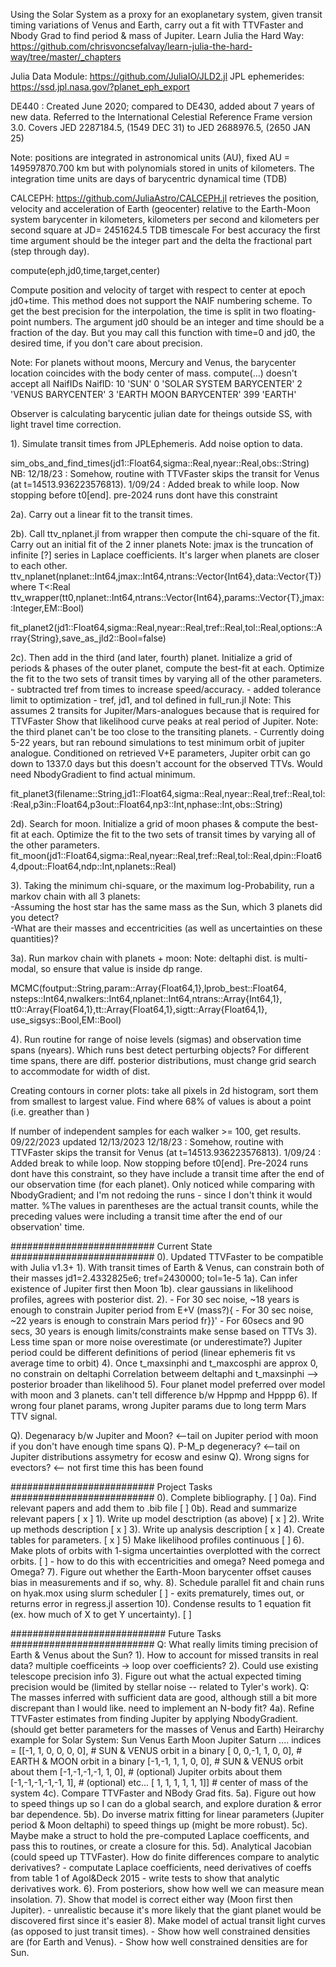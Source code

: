 Using the Solar System as a proxy for an exoplanetary system, 
given transit timing variations of Venus and Earth, carry out
a fit with TTVFaster and Nbody Grad to find period & mass of Jupiter.
Learn Julia the Hard Way:
https://github.com/chrisvoncsefalvay/learn-julia-the-hard-way/tree/master/_chapters

Julia Data Module:
https://github.com/JuliaIO/JLD2.jl
JPL ephemerides: https://ssd.jpl.nasa.gov/?planet_eph_export

DE440 : Created June 2020; compared to DE430, added about 7 years of new data.
        Referred to the International Celestial Reference Frame version 3.0.
        Covers JED 2287184.5, (1549 DEC 31) to JED 2688976.5, (2650 JAN 25)

Note: positions are integrated in astronomical units (AU), fixed AU = 149597870.700 km
but with polynomials stored in units of kilometers. 
The integration time units are days of barycentric dynamical time (TDB)

CALCEPH: https://github.com/JuliaAstro/CALCEPH.jl
retrieves the position, velocity and acceleration of Earth (geocenter) relative
to the Earth-Moon system barycenter in kilometers, kilometers per second and
kilometers per second square at JD= 2451624.5 TDB timescale 
For best accuracy the first time argument should be the integer part 
and the delta the fractional part (step through day).

compute(eph,jd0,time,target,center)

Compute position and velocity of target with respect to center at epoch
jd0+time. This method does not support the NAIF numbering scheme.
To get the best precision for the interpolation, the time is split in two
floating-point numbers. The argument jd0 should be an integer and time should
be a fraction of the day. But you may call this function with time=0 and jd0,
the desired time, if you don't care about precision.

Note: For planets without moons, Mercury and Venus, the barycenter location 
coincides with the body center of mass. compute(...) doesn't accept all NaifIDs
NaifID: 
    10          'SUN'
    0           'SOLAR SYSTEM BARYCENTER'
    2           'VENUS BARYCENTER'
    3           'EARTH MOON BARYCENTER'
    399         'EARTH'

Observer is calculating barycentic julian date for theings outside SS, with light travel time correction.

1). Simulate transit times from JPLEphemeris. Add noise option to data. 

sim_obs_and_find_times(jd1::Float64,sigma::Real,nyear::Real,obs::String)
NB:
12/18/23 : Somehow, routine with TTVFaster skips the transit for Venus (at t=14513.936223576813).
1/09/24 : Added break to while loop. Now stopping before t0[end]. pre-2024 runs dont have this constraint

2a). Carry out a linear fit to the transit times. 

2b). Call ttv_nplanet.jl from wrapper then compute the chi-square 
of the fit. Carry out an initial fit of the 2 inner planets
Note: jmax is the truncation of infinite [?] series in Laplace coefficients. It's larger when planets are closer to each other.
ttv_nplanet(nplanet::Int64,jmax::Int64,ntrans::Vector{Int64},data::Vector{T}) where T<:Real
ttv_wrapper(tt0,nplanet::Int64,ntrans::Vector{Int64},params::Vector{T},jmax::Integer,EM::Bool) 

fit_planet2(jd1::Float64,sigma::Real,nyear::Real,tref::Real,tol::Real,options::Array{String},save_as_jld2::Bool=false)

2c). Then add in the third (and later, fourth) planet. Initialize a grid of periods & 
phases of the outer planet, compute the best-fit at each.
Optimize the fit to the two sets of transit times by varying all of the
other parameters. 
    - subtracted tref from times to increase speed/accuracy. 
    - added tolerance limit to optimization 
    - tref, jd1, and tol defined in full_run.jl 
Note: This assumes 2 transits for Jupiter/Mars-analogues because that is required for TTVFaster
Show that likelihood curve peaks at real period of Jupiter.
Note: the third planet can't be too close to the transiting planets. 
    - Currently doing 5-22 years, but ran rebound simulations to test minimum orbit of jupiter analogue. Conditioned on retrieved V+E parameters, Jupiter orbit can go down to 1337.0 days but this doesn't account for the observed TTVs. Would need NbodyGradient to find actual minimum.

fit_planet3(filename::String,jd1::Float64,sigma::Real,nyear::Real,tref::Real,tol::Real,p3in::Float64,p3out::Float64,np3::Int,nphase::Int,obs::String)

2d). Search for moon. Initialize a grid of moon phases & compute the best-fit at each.
Optimize the fit to the two sets of transit times by varying all of the
other parameters. 
fit_moon(jd1::Float64,sigma::Real,nyear::Real,tref::Real,tol::Real,dpin::Float64,dpout::Float64,ndp::Int,nplanets::Real)

3).  Taking the minimum chi-square, or the maximum log-Probability,
run a markov chain with all 3 planets:  
-Assuming the host star has the same mass as the Sun, which 3 planets did you detect?  
-What are their masses and eccentricities (as well as uncertainties on these
quantities)?

3a). Run markov chain with planets + moon:
Note: deltaphi dist. is multi-modal, so ensure that value is inside dp range.

 MCMC(foutput::String,param::Array{Float64,1},lprob_best::Float64,
    nsteps::Int64,nwalkers::Int64,nplanet::Int64,ntrans::Array{Int64,1},
    tt0::Array{Float64,1},tt::Array{Float64,1},sigtt::Array{Float64,1},
    use_sigsys::Bool,EM::Bool) 

4).  Run routine for range of noise levels (sigmas) and observation time spans (nyears). 
Which runs best detect perturbing objects? 
For different time spans, there are diff. posterior distributions, 
must change grid search to accommodate for width of dist.

Creating contours in corner plots: take all pixels in 2d histogram, 
sort them from smallest to largest value. Find where 68% of values is about a point (i.e. greather than )

If number of independent samples for each walker >= 100, get results. 
09/22/2023 updated 12/13/2023
12/18/23 : Somehow, routine with TTVFaster skips the transit for Venus (at t=14513.936223576813). 
1/09/24 : Added break to while loop. Now stopping before t0[end]. Pre-2024 runs dont have this constraint, so they have   include a transit time after the end of our observation time (for each planet). Only noticed while comparing with NbodyGradient; and I'm not redoing the runs - since I don't think it would matter.
%The values in parentheses are the actual transit counts, while the preceding values were including a transit time after the end of our observation' time.  

##########################	Current State	##########################
0). Updated TTVFaster to be compatible with Julia v1.3+
1). With transit times of Earth & Venus, can constrain both of their masses
jd1=2.4332825e6; tref=2430000; tol=1e-5
1a). Can infer existence of Jupiter first then Moon
1b). clear gaussians in likelihood profiles, agrees with posterior dist.
2). - For 30 sec noise, ~18 years is enough to constrain Jupiter period from E+V 
        (mass?){
            - For 30 sec noise, ~22 years is enough to constrain Mars period fr}}'
    - For 60secs and 90 secs, 30 years is enough
    limits/constraints make sense based on TTVs
3). Less time span or more noise overestimate (or underestimate?) Jupiter period
        could be different definitions of period (linear ephemeris fit vs average time to orbit)
4). Once t_maxsinphi and t_maxcosphi are approx 0, no constrain on deltaphi
    Correlation betweem deltaphi and t_maxsinphi --> posterior broader than likelihood
5). Four planet model preferred over model with moon and 3 planets. 
        can't tell difference b/w Hppmp and Hpppp
6). If wrong four planet params, wrong Jupiter params due to long term Mars TTV signal.

Q). Degenaracy b/w Jupiter and Moon? <--tail on Jupiter period with moon
        if you don't have enough time spans
Q). P-M_p degeneracy? <--tail on Jupiter distributions
        assymetry for ecosw and esinw
Q). Wrong signs for evectors? <-- not first time this has been found

##########################  Project Tasks   ##########################
0). Complete bibliography. [  ]
0a). Find relevant papers and add them to .bib file [  ]
0b). Read and summarize relevant papers [ x ]
1). Write up model desctription (as above) [ x ]
2). Write up methods description [ x ]
3). Write up analysis description [ x ]
4). Create tables for parameters. [ x ]
5) Make likelihood profiles continuous [ ]
6). Make plots of orbits with 1-sigma uncertainties overplotted with the correct orbits. [  ] 
     - how to do this with eccentricities and omega? Need pomega and Omega?
7). Figure out whether the Earth-Moon barycenter offset causes
bias in measurements and if so, why.
8). Schedule parallel fit and chain runs on hyak.mox using slurm scheduler [  ]
     - exits prematurely, times out, or returns error in regress.jl assertion
10). Condense results to 1 equation fit (ex. how much of X to get Y uncertainty). [  ]

############################ Future Tasks   ##########################
Q: What really limits timing precision of Earth & Venus
about the Sun? 
1). How to account for missed transits in real data? 
multiple coefficeints -> loop over coefficients?
2). Could use existing telescope precision info 
3). Figure out what the actual expected timing precision would be (limited by stellar noise -- related to Tyler's work). 
Q: The masses inferred with sufficient data are good, although
still a bit more discrepant than I would like. need to implement an N-body fit?
4a). Refine TTVFaster estimates from finding Jupiter by applying NbodyGradient.
(should get better parameters for the masses of Venus and Earth)
Heirarchy example for Solar System:
Sun Venus Earth Moon Jupiter Saturn ....
indices = [[-1, 1, 0, 0, 0, 0],  # SUN & VENUS orbit in a binary
           [ 0, 0,-1, 1, 0, 0],  # EARTH & MOON orbit in a binary 
           [-1,-1, 1, 1, 0, 0],  # SUN & VENUS orbit about them 
           [-1,-1,-1,-1, 1, 0],  # (optional) Jupiter orbits about them
           [-1,-1,-1,-1,-1, 1],  # (optional) etc...
           [ 1, 1, 1, 1, 1, 1]]  # center of mass of the system
4c). Compare TTVFaster and NBody Grad fits. 
5a). Figure out how to speed things up so I can do a global
search, and explore duration & error bar dependence. 
5b). Do inverse matrix fitting for linear parameters (Jupiter period & Moon deltaphi) to speed things up (might be more robust).
5c). Maybe make a struct to hold the pre-computed Laplace coefficents,
and pass this to routines, or create a closure for this.
5d). Analytical Jacobian (could speed up TTVFaster). How do finite differences compare to analytic derivatives?
    - computate Laplace coefficients, need derivatives of coeffs from table 1 of Agol&Deck 2015
    - write tests to show that analytic derivatives work.
6). From posteriors, show how well we can measure mean insolation. 
7). Show that model is correct either way (Moon first then Jupiter). 
    - unrealistic because it's more likely that the giant planet would be discovered first since it's easier
8). Make model of actual transit light curves (as opposed to just transit times).
    - Show how well constrained densities are (for Earth and Venus).
    - Show how well constrained densities are for Sun.

   
<!-- 
##########################  Completed Tasks  ##########################
9). See if we can detect Mars [ x ] or Saturn. [ x ]
8). See which scenario best fits simulated data [ x ]
7). Add M_p > 0 prior to MCMC [ x ]
6). Add in 4th planet. Fit for best params [ x ]
6a). Search for second peak in likelihood profile to fit. [ x ]
5). Analyze chain results: trace plots, uncertainties, etc.
5a). See how many observations would be needed (minimum number of years required). [ x ]
5b). See what the necessary precision would be (vary noise added to simulations). [ x ]
4). Show models are correct: derived Earth and Venus parameters.
4b). Make plots of histograms of parameter results from MCMC with correct values. [ x ]
4d). Make plots of logL for Jupiter period and Moon deltaphi with correct values at peak. [ x ] 
    (include histograms of posterior results) 
4e). Make plots of posterior results of model fit to simulated times. [ x ] 
3). Create slurm file to run multiple grids on hyak.mox. [ x ] 
2a). Add in the option for Moon. [ x ]
2b). Fit for Moon deltaphi. [ x ]
1). Makes plots of the contributions of individual bodies [ x ]
    (including the ones we are neglecting).   


#### Hyak  slurm example
julia full_run.jl grid 30.0 40 ppp &> results/run.out &
julia EMB_run.jl grid 10 40 ppppp &> results/p5test.out &
......
obs = "fromEMB" or "fromEV"
label = [ppp, ppmp, pppp, etc.]
runtype = [sim, grid, mcmc, wide]
runtype, label = ARGS[1], ARGS[4]
sigma, nyear = parse(Float64,ARGS[2]),parse(Float64,ARGS[3])
np3 = [fine=200, medium=100, coarse=50]     # test=10 
nphase = [fine=72, medium=36, coarse=18]    # test=10 
ndp = [fine=180, medium=72, coarse=36]      # test=10 
steps=[short=10000, med=50000, long=100000] # test=1000
sigmas = [10, 30, 45, 60, 75, 90, 105, 120] # which of these are realistic?
years = [10, 12, 15, 18, 20, 23, 25, 28, 30, 40] # how often to check results?
......
####
Plotting examples
plot_contrib(30,30,["fromEMB","p4","best_p4"])

#### More general example for github
The data array contains parameters that describe a multi-transiting planet system. In the case of 2 planets, there are 10 parameters. 
```julia
  # Set up data structure to hold planet-plane properties,passed to TTVFaster
  data=init_param
  julia> p1=TTVFaster.Planet_plane_hk(data[1],data[2],data[3],data[4],data[ 5]);
  julia> p2=TTVFaster.Planet_plane_hk(data[6],data[7],data[8],data[9],data[10]);
  # Compute expected transit times (if there were no perturbations): 
  time1 = collect(p1.trans0 .+ range(0,stop=nt1-1,length=nt1) .* p1.period);
  time2 = collect(p2.trans0 .+ range(0,stop=nt2-1,length=nt2) .* p2.period);
  # Initialize the computation of the Laplace coefficients:
  ttv1 = zeros(nt1);
  ttv2 = zeros(nt2);
  # Need first call to TTVFaster,without optimizing
  julia> dummy=TTVFaster.compute_ttv!(jmax,p1,p2,time1,time2,ttv1,ttv2)
```
-->
